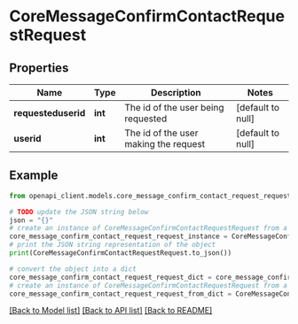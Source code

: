 # CoreMessageConfirmContactRequestRequest


## Properties

Name | Type | Description | Notes
------------ | ------------- | ------------- | -------------
**requesteduserid** | **int** | The id of the user being requested | [default to null]
**userid** | **int** | The id of the user making the request | [default to null]

## Example

```python
from openapi_client.models.core_message_confirm_contact_request_request import CoreMessageConfirmContactRequestRequest

# TODO update the JSON string below
json = "{}"
# create an instance of CoreMessageConfirmContactRequestRequest from a JSON string
core_message_confirm_contact_request_request_instance = CoreMessageConfirmContactRequestRequest.from_json(json)
# print the JSON string representation of the object
print(CoreMessageConfirmContactRequestRequest.to_json())

# convert the object into a dict
core_message_confirm_contact_request_request_dict = core_message_confirm_contact_request_request_instance.to_dict()
# create an instance of CoreMessageConfirmContactRequestRequest from a dict
core_message_confirm_contact_request_request_from_dict = CoreMessageConfirmContactRequestRequest.from_dict(core_message_confirm_contact_request_request_dict)
```
[[Back to Model list]](../README.md#documentation-for-models) [[Back to API list]](../README.md#documentation-for-api-endpoints) [[Back to README]](../README.md)


